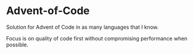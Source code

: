 # Advent-of-Code

Solution for Advent of Code in as many languages that I know.

Focus is on quality of code first without compromising performance when possible.
